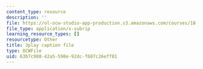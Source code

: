 ```yaml
---
content_type: resource
description: ''
file: https://ol-ocw-studio-app-production.s3.amazonaws.com/courses/18-02-multivariable-calculus-fall-2007/63b7c98842a5598e92dcf607c26eff81_YBajUR3EFSM.vtt
file_type: application/x-subrip
learning_resource_types: []
resourcetype: Other
title: 3play caption file
type: OCWFile
uid: 63b7c988-42a5-598e-92dc-f607c26eff81
---
```

